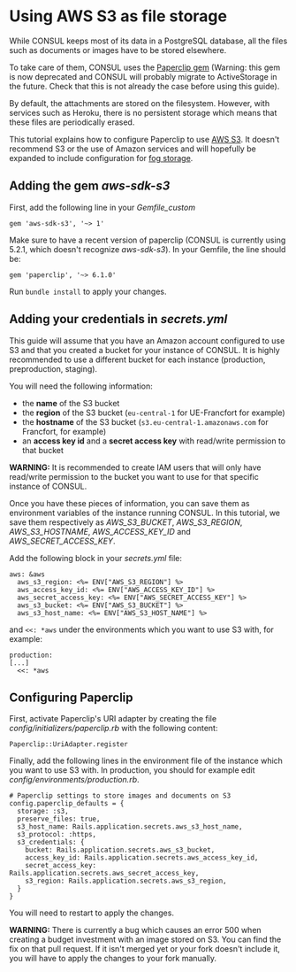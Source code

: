 # Using AWS S3 as file storage

While CONSUL keeps most of its data in a PostgreSQL database, all the files such as documents or images have to be stored elsewhere.

To take care of them, CONSUL uses the [Paperclip gem](https://github.com/thoughtbot/paperclip) (Warning: this gem is now deprecated and CONSUL will probably migrate to ActiveStorage in the future. Check that this is not already the case before using this guide).

By default, the attachments are stored on the filesystem. However, with services such as Heroku, there is no persistent storage which means that these files are periodically erased.

This tutorial explains how to configure Paperclip to use [AWS S3](https://aws.amazon.com/fr/s3/). It doesn't recommend S3 or the use of Amazon services and will hopefully be expanded to include configuration for [fog storage](http://fog.io/storage/).

## Adding the gem *aws-sdk-s3*

First, add the following line in your *Gemfile_custom*

```
gem 'aws-sdk-s3', '~> 1'
```

Make sure to have a recent version of paperclip (CONSUL is currently using 5.2.1, which doesn't recognize *aws-sdk-s3*). In your Gemfile, the line should be:

```
gem 'paperclip', '~> 6.1.0'
```

Run `bundle install` to apply your changes.

## Adding your credentials in *secrets.yml*

This guide will assume that you have an Amazon account configured to use S3 and that you created a bucket for your instance of CONSUL. It is highly recommended to use a different bucket for each instance (production, preproduction, staging).

You will need the following information:
- the **name** of the S3 bucket
- the **region** of the S3 bucket (`eu-central-1` for UE-Francfort for example)
- the **hostname** of the S3 bucket (`s3.eu-central-1.amazonaws.com` for Francfort, for example)
- an **access key id** and a **secret access key** with read/write permission to that bucket

**WARNING:** It is recommended to create IAM users that will only have read/write permission to the bucket you want to use for that specific instance of CONSUL.

Once you have these pieces of information, you can save them as environment variables of the instance running CONSUL. In this tutorial, we save them respectively as *AWS_S3_BUCKET*, *AWS_S3_REGION*, *AWS_S3_HOSTNAME*, *AWS_ACCESS_KEY_ID* and *AWS_SECRET_ACCESS_KEY*.

Add the following block in your *secrets.yml* file:

```
aws: &aws
  aws_s3_region: <%= ENV["AWS_S3_REGION"] %>
  aws_access_key_id: <%= ENV["AWS_ACCESS_KEY_ID"] %>
  aws_secret_access_key: <%= ENV["AWS_SECRET_ACCESS_KEY"] %>
  aws_s3_bucket: <%= ENV["AWS_S3_BUCKET"] %>
  aws_s3_host_name: <%= ENV["AWS_S3_HOST_NAME"] %>
```

and `<<: *aws` under the environments which you want to use S3 with, for example:

```
production:
[...]
  <<: *aws
```

## Configuring Paperclip

First, activate Paperclip's URI adapter by creating the file *config/initializers/paperclip.rb* with the following content:

```
Paperclip::UriAdapter.register
```

Finally, add the following lines in the environment file of the instance which you want to use S3 with. In production, you should for example edit *config/environments/production.rb*.

```
# Paperclip settings to store images and documents on S3
config.paperclip_defaults = {
  storage: :s3,
  preserve_files: true,
  s3_host_name: Rails.application.secrets.aws_s3_host_name,
  s3_protocol: :https,
  s3_credentials: {
    bucket: Rails.application.secrets.aws_s3_bucket,
    access_key_id: Rails.application.secrets.aws_access_key_id,
    secret_access_key: Rails.application.secrets.aws_secret_access_key,
    s3_region: Rails.application.secrets.aws_s3_region,
  }
}
```

You will need to restart to apply the changes.

**WARNING:** There is currently a bug which causes an error 500 when creating a budget investment with an image stored on S3. You can find the fix on that pull request. If it isn't merged yet or your fork doesn't include it, you will have to apply the changes to your fork manually.
